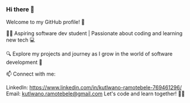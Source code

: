 ### Hi there 👋

Welcome to my GitHub profile! 🚀

👨‍💻 Aspiring software dev student | Passionate about coding and learning new tech 💻

🔍 Explore my projects and journey as I grow in the world of software development 🌱

📫 Connect with me:

LinkedIn: https://www.linkedin.com/in/kutlwano-ramotebele-769461296/
Email: kutlwano.ramotebele@gmail.com
Let's code and learn together! 💬✨

<!--
**kutlwano10/kutlwano10** is a ✨ _special_ ✨ repository because its `README.md` (this file) appears on your GitHub profile.

Here are some ideas to get you started:

- 🔭 I’m currently working on 
- 🌱 I’m currently learning ...
- 👯 I’m looking to collaborate on 
- 🤔 I’m looking for help with ...
- 💬 Ask me about ...
- 📫 How to reach me: ...
- 😄 Pronouns: ...
- ⚡ Fun fact: ...
-->
